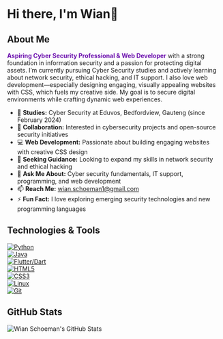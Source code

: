 # Hi there, I'm Wian👋

## About Me
<span style="color:#6a0dad; font-weight:bold;">Aspiring Cyber Security Professional & Web Developer</span> with a strong foundation in information security and a passion for protecting digital assets. I’m currently pursuing Cyber Security studies and actively learning about network security, ethical hacking, and IT support. I also love web development—especially designing engaging, visually appealing websites with CSS, which fuels my creative side. My goal is to secure digital environments while crafting dynamic web experiences.

- 🌱 **Studies:** Cyber Security at Eduvos, Bedfordview, Gauteng (since February 2024)
- 👯 **Collaboration:** Interested in cybersecurity projects and open-source security initiatives
- 💻 **Web Development:** Passionate about building engaging websites with creative CSS design
- 🤔 **Seeking Guidance:** Looking to expand my skills in network security and ethical hacking
- 💬 **Ask Me About:** Cyber security fundamentals, IT support, programming, and web development
- 📫 **Reach Me:** [wian.schoeman1@gmail.com](mailto:wian.schoeman1@gmail.com)
- ⚡ **Fun Fact:** I love exploring emerging security technologies and new programming languages

## Technologies & Tools
[![Python](https://img.shields.io/badge/-Python-6a0dad?style=flat&logo=python&logoColor=white)](https://www.python.org)  
[![Java](https://img.shields.io/badge/-Java-6a0dad?style=flat&logo=java&logoColor=white)](https://www.java.com)  
[![Flutter/Dart](https://img.shields.io/badge/-Flutter/Dart-6a0dad?style=flat&logo=flutter&logoColor=white)](https://flutter.dev)  
[![HTML5](https://img.shields.io/badge/-HTML5-6a0dad?style=flat&logo=html5&logoColor=white)](https://developer.mozilla.org/en-US/docs/Web/Guide/HTML/HTML5)  
[![CSS3](https://img.shields.io/badge/-CSS3-6a0dad?style=flat&logo=css3&logoColor=white)](https://developer.mozilla.org/en-US/docs/Web/CSS)  
[![Linux](https://img.shields.io/badge/-Linux-6a0dad?style=flat&logo=linux&logoColor=white)](https://www.linux.org)  
[![Git](https://img.shields.io/badge/-Git-6a0dad?style=flat&logo=git&logoColor=white)](https://git-scm.com)

## GitHub Stats
![Wian Schoeman's GitHub Stats](https://github-readme-stats.vercel.app/api?username=Wian47&show_icons=true&hide_border=true)
